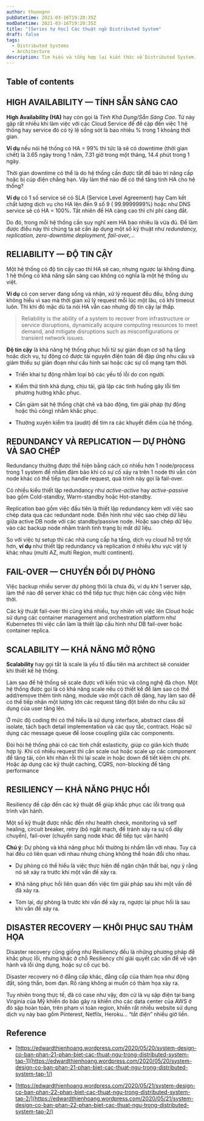 ```yaml
---
author: thuongnn
pubDatetime: 2021-03-16T19:20:35Z
modDatetime: 2021-03-16T19:20:35Z
title: "[Series tự học] Các thuật ngữ Distributed System"
draft: false
tags:
  - Distributed Systems
  - Architecture
description: Tìm hiểu và tổng hợp lại kiến thức về Distributed System.
---
```


## Table of contents

## HIGH AVAILABILITY — TÍNH SẴN SÀNG CAO

**High Availability (HA)** hay còn gọi là _Tính Khả Dụng/Sẵn Sàng Cao_. Từ này gặp rất nhiều khi làm việc với các Cloud Service để đề cập đến việc 1 hệ thống hay service đó có tỷ lệ sống sót là bao nhiêu % trong 1 khoảng thời gian.

**Ví dụ** nếu nói hệ thống có HA = 99% thì tức là sẽ có downtime (thời gian chết) là 3.65 ngày trong 1 năm, 7.31 giờ trong một tháng, 14.4 phút trong 1 ngày.

Thời gian downtime có thể là do hệ thống cần được tắt để bảo trì nâng cấp hoặc bị cúp điện chẳng hạn. Vậy làm thế nào để có thể tăng tính HA cho hệ thống?

**Ví dụ** có 1 số service sẽ có SLA (Service Level Agreement) hay Cam kết chất lượng dịch vụ cho HA lên đến 9 số 9 ( 99.9999999%) hoặc như DNS service sẽ có HA = 100%. Tất nhiên để HA càng cao thì chi phí càng đắt.

Do đó, trong mỗi hệ thống cần suy nghĩ xem HA bao nhiêu là vừa đủ. Để làm được điều này thì chúng ta sẽ cần áp dụng một số kỹ thuật như _redundancy, replication, zero-downtime deployment, fail-over,…_

## RELIABILITY — ĐỘ TIN CẬY

Một hệ thống có độ tin cậy cao thì HA sẽ cao, nhưng ngược lại không đúng. 1 hệ thống có khả năng sẵn sàng cao không có nghĩa là một hệ thống ưu việt.

**Ví dụ** có con server đang sống và nhận, xử lý request đều đều, bỗng dưng không hiểu vì sao mà thời gian xử lý request mỗi lúc một lâu, có khi timeout luôn. Thì khi đó mặc dù ta nói HA vẫn cao nhưng độ tin cậy lại thấp.

> Reliability is the ability of a system to recover from infrastructure or service disruptions, dynamically acquire computing resources to meet demand, and mitigate disruptions such as misconfigurations or transient network issues.

**Độ tin cậy** là khả năng hệ thống phục hồi từ sự gián đoạn cơ sở hạ tầng hoặc dịch vụ, tự động có được tài nguyên điện toán để đáp ứng nhu cầu và giảm thiểu sự gián đoạn như cấu hình sai hoặc các sự cố mạng tạm thời.

- Triển khai tự động nhằm loại bỏ các yếu tố lỗi do con người.

- Kiểm thử tính khả dụng, chịu tải, giả lập các tình huống gây lỗi tìm phương hướng khắc phục.

- Cần giám sát hệ thống chặt chẽ và báo động, tìm giải pháp (tự động hoặc thủ công) nhằm khắc phục.

- Thường xuyên kiểm tra (audit) để tìm ra các khuyết điểm của hệ thống.

## REDUNDANCY VÀ REPLICATION — DỰ PHÒNG VÀ SAO CHÉP

Redundancy thường được thể hiện bằng cách có nhiều hơn 1 node/process trong 1 system để nhằm đảm bảo khi có sự cố xảy ra trên 1 node thì vẫn còn node khác có thể tiếp tục handle request, quá trình này gọi là fail-over.

Có nhiều kiểu thiết lập redundancy như _active-active_ hay _active-passive_ bao gồm Cold-standby, Warm-standby hoặc Hot-standby.

Replication bao gồm việc đầu tiên là thiết lập redundancy kèm với việc sao chép data qua các redundant node. Điển hình như việc sao chép dữ liệu giữa active DB node với các standby/passive node. Hoặc sao chép dữ liệu vào các backup node nhằm tránh tình trạng bị mất dữ liệu.

So với việc tự setup thì các nhà cung cấp hạ tầng, dịch vụ cloud hỗ trợ tốt hơn, **ví dụ** như thiết lập redundancy và replication ở nhiều khu vực vật lý khác nhau (multi AZ, multi Region, multi continent).

## FAIL-OVER — CHUYỂN ĐỔI DỰ PHÒNG

Việc backup nhiều server dự phòng thôi là chưa đủ, ví dụ khi 1 server sập, làm thế nào để server khác có thể tiếp tục thực hiện các công việc hiện thời.

Các kỹ thuật fail-over thì cũng khá nhiều, tuy nhiên với việc lên Cloud hoặc sử dụng các container management and orchestration platform như Kubernetes thì việc cần làm là thiết lập cấu hình như DB fail-over hoặc container replica.

## SCALABILITY — KHẢ NĂNG MỞ RỘNG

**Scalability** hay gọi tắt là scale là yếu tố đầu tiên mà architect sẽ consider khi thiết kế hệ thống.

Làm sao để hệ thống sẽ scale được với kiến trúc và công nghệ đã chọn. Một hệ thống được gọi là có khả năng scale nếu có thiết kế để làm sao có thể add/remove thêm tính năng, module vào một cách dễ dàng, hay làm sao để có thể tiếp nhận một lượng lớn các request tăng đột biến do nhu cầu sử dụng của user tăng lên.

Ở mức độ coding thì có thể hiểu là sử dụng interface, abstract class để isolate, tách bạch detail implementation và các quy tắc, contract. Hoặc sử dụng các message queue để loose coupling giữa các components.

Đòi hỏi hệ thống phải có các tính chất eslasticity, giúp co giãn kích thước hợp lý. Khi có nhiều request thì cần scale out hoặc scale up các component để tăng tải, còn khi nhàn rỗi thì lại scale in hoặc down để tiết kiệm chi phí. Hoặc áp dụng các kỹ thuật caching, CQRS, non-blocking để tăng performance

## RESILIENCY — KHẢ NĂNG PHỤC HỒI

Resiliency đề cập đến các kỹ thuật để giúp khắc phục các lỗi trong quá trình vận hành.

Một số kỹ thuật được nhắc đến như health check, monitoring và self healing, circuit breaker, retry (bộ ngắt mạch, để tránh xảy ra sự cố dây chuyền), fail-over (chuyển sang node khác để tiếp tục vận hành)

**Chú ý**: Dự phòng và khả năng phục hồi thường bị nhầm lẫn với nhau. Tuy cả hai đều có liên quan với nhau nhưng chúng không thể hoán đổi cho nhau.

- Dự phòng có thể hiểu là việc thực hiện để ngăn chặn thất bại, ngụ ý rằng nó sẽ xảy ra trước khi một vấn đề xảy ra.

- Khả năng phục hồi liên quan đến việc tìm giải pháp sau khi một vấn đề đã xảy ra.

- Tóm lại, dự phòng là trước khi vấn đề xảy ra, ngược lại phục hồi là sau khi vấn đề xảy ra.

## DISASTER RECOVERY — KHÔI PHỤC SAU THẢM HỌA

Disaster recovery cũng giống như Resiliency đều là những phương pháp để khắc phục lỗi, nhưng khác ở chỗ Resiliency chỉ giải quyết các vấn đề về vận hành và lỗi ứng dụng, hoặc sự cố cục bộ.

Disaster recovery nó ở đẳng cấp khác, đẳng cấp của thảm họa như động đất, sóng thần, bom đạn. Rõ ràng không ai muốn có thảm họa xảy ra.

Tuy nhiên trong thực tế, đã có case như vậy, đơn cử là vụ sập điện tại bang Virginia của Mỹ khiến do bão gây ra khiến cho các data center của AWS ở đó sập hoàn toàn, trên phạm vi toàn region, khiến rất nhiều website sử dụng dịch vụ này bao gồm Pinterest, Netfilx, Heroku… “tắt điện” nhiều giờ liền.

## Reference

- [https://edwardthienhoang.wordpress.com/2020/05/20/system-design-co-ban-phan-21-phan-biet-cac-thuat-ngu-trong-distributed-system-tap-1](https://edwardthienhoang.wordpress.com/2020/05/20/system-design-co-ban-phan-21-phan-biet-cac-thuat-ngu-trong-distributed-system-tap-1/)

- [https://edwardthienhoang.wordpress.com/2020/05/21/system-design-co-ban-phan-22-phan-biet-cac-thuat-ngu-trong-distributed-system-tap-2/](https://edwardthienhoang.wordpress.com/2020/05/21/system-design-co-ban-phan-22-phan-biet-cac-thuat-ngu-trong-distributed-system-tap-2/)
